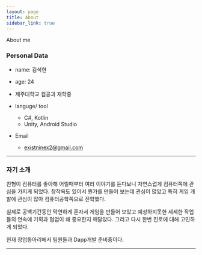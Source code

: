 ```yaml
---
layout: page
title: About
sidebar_link: true
---
```


<p class="message">
  About me
</p>

### Personal Data

- name: 김석현

- age: 24

- 제주대학교 컴공과 재학중

- languge/ tool
  - C#, Kotlin
  - Unity, Android Studio
  
- Email
  - existninex2@gmail.com

---

### 자기 소개

  친형이 컴퓨터를 좋아해 어릴때부터 여러 이야기를 듣다보니 자연스럽게 컴퓨터쪽에 관심을 가지게 되었다. 
 창작욕도 있어서 뭔가를 만들어 보는데 관심이 많았고 특히 게임 개발에 관심이 많아 컴퓨터공학쪽으로 진학했다.
 
  실제로 공백기간동안 막연하게 혼자서 게임을 만들어 보았고 예상하지못한 세세한 작업들의 연속에 기획과 협업이 왜 중요한지 깨달았다. 
 그리고 다시 한번 진로에 대해 고민하게 되었다.
 
  현재 창업동아리에서 팀원들과 Dapp개발 준비중이다.
  
 ---
